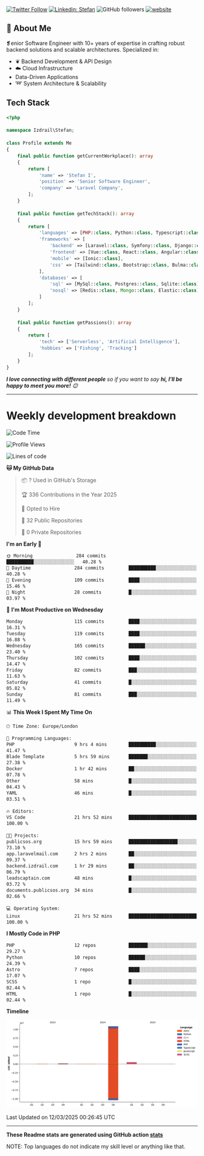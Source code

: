 [![Twitter Follow](https://img.shields.io/twitter/follow/thephpteacher?label=Follow)](https://twitter.com/intent/follow?screen_name=thephpteacher)
[![Linkedin: Stefan](https://img.shields.io/badge/izdrail-blue?style=flat-square&logo=Linkedin&logoColor=white&link=https://www.linkedin.com/in/izdrail/)](https://www.linkedin.com/in/izdrail/)
![GitHub followers](https://img.shields.io/github/followers/izdrail?label=Follow&style=social)
[![website](https://img.shields.io/badge/Website-46a2f1.svg?&style=flat-square&logo=Google-Chrome&logoColor=white&link=https://izdrail.com/)](https://izdrail.com/)

## 🚀 About Me
❡enior Software Engineer with 10+ years of expertise in crafting robust backend solutions and scalable architectures. 
Specialized in:

- ❦ Backend Development & API Design
- ☁️ Cloud Infrastructure
-  Data-Driven Applications
- ➿ System Architecture & Scalability

## Tech Stack

```php
<?php

namespace Izdrail\Stefan;

class Profile extends Me
{
    final public function getCurrentWorkplace(): array
    {
        return [
            'name' => 'Stefan I',
            'position' => 'Senior Software Engineer',
            'company' => 'Laravel Company',
        ];
    }
    
    final public function getTechStack(): array
    {
        return [
            'languages' => [PHP::class, Python::class, Typescript::class],
            'frameworks' => [
                'backend' => [Laravel::class, Symfony::class, Django::class, FastApi::class],
                'frontend' => [Vue::class, React::class, Angular::class],
                'mobile' => [Ionic::class],
                'css' => [Tailwind::class, Bootstrap::class, Bulma::class]
            ],
            'databases' => [
                'sql' => [MySql::class, Postgres::class, Sqlite::class],
                'nosql' => [Redis::class, Mongo::class, Elastic::class]
            ]
        ];
    }

    final public function getPassions(): array
    {
        return [
            'tech' => ['Serverless', 'Artificial Intelligence'],
            'hobbies' => ['Fishing', 'Tracking']
        ];
    }
}
```
 <em><b>I love connecting with different people</b> so if you want to say <b>hi, I'll be happy to meet you more!</b> 😊</em>


---
# Weekly development breakdown
<!--START_SECTION:waka-->
![Code Time](http://img.shields.io/badge/Code%20Time-1%2C142%20hrs%2035%20mins-blue)

![Profile Views](http://img.shields.io/badge/Profile%20Views-10-blue)

![Lines of code](https://img.shields.io/badge/From%20Hello%20World%20I%27ve%20Written-11.7%20million%20lines%20of%20code-blue)

**🐱 My GitHub Data** 

> 📦 ? Used in GitHub's Storage 
 > 
> 🏆 336 Contributions in the Year 2025
 > 
> 💼 Opted to Hire
 > 
> 📜 32 Public Repositories 
 > 
> 🔑 0 Private Repositories 
 > 
**I'm an Early 🐤** 

```text
🌞 Morning                284 commits         ██████████░░░░░░░░░░░░░░░   40.28 % 
🌆 Daytime                284 commits         ██████████░░░░░░░░░░░░░░░   40.28 % 
🌃 Evening                109 commits         ████░░░░░░░░░░░░░░░░░░░░░   15.46 % 
🌙 Night                  28 commits          █░░░░░░░░░░░░░░░░░░░░░░░░   03.97 % 
```
📅 **I'm Most Productive on Wednesday** 

```text
Monday                   115 commits         ████░░░░░░░░░░░░░░░░░░░░░   16.31 % 
Tuesday                  119 commits         ████░░░░░░░░░░░░░░░░░░░░░   16.88 % 
Wednesday                165 commits         ██████░░░░░░░░░░░░░░░░░░░   23.40 % 
Thursday                 102 commits         ████░░░░░░░░░░░░░░░░░░░░░   14.47 % 
Friday                   82 commits          ███░░░░░░░░░░░░░░░░░░░░░░   11.63 % 
Saturday                 41 commits          █░░░░░░░░░░░░░░░░░░░░░░░░   05.82 % 
Sunday                   81 commits          ███░░░░░░░░░░░░░░░░░░░░░░   11.49 % 
```


📊 **This Week I Spent My Time On** 

```text
🕑︎ Time Zone: Europe/London

💬 Programming Languages: 
PHP                      9 hrs 4 mins        ██████████░░░░░░░░░░░░░░░   41.47 % 
Blade Template           5 hrs 59 mins       ███████░░░░░░░░░░░░░░░░░░   27.38 % 
Docker                   1 hr 42 mins        ██░░░░░░░░░░░░░░░░░░░░░░░   07.78 % 
Other                    58 mins             █░░░░░░░░░░░░░░░░░░░░░░░░   04.43 % 
YAML                     46 mins             █░░░░░░░░░░░░░░░░░░░░░░░░   03.51 % 

🔥 Editors: 
VS Code                  21 hrs 52 mins      █████████████████████████   100.00 % 

🐱‍💻 Projects: 
publicsos.org            15 hrs 59 mins      ██████████████████░░░░░░░   73.10 % 
app.laravelmail.com      2 hrs 2 mins        ██░░░░░░░░░░░░░░░░░░░░░░░   09.37 % 
backend.izdrail.com      1 hr 29 mins        ██░░░░░░░░░░░░░░░░░░░░░░░   06.79 % 
leadscaptain.com         48 mins             █░░░░░░░░░░░░░░░░░░░░░░░░   03.72 % 
documents.publicsos.org  34 mins             █░░░░░░░░░░░░░░░░░░░░░░░░   02.66 % 

💻 Operating System: 
Linux                    21 hrs 52 mins      █████████████████████████   100.00 % 
```

**I Mostly Code in PHP** 

```text
PHP                      12 repos            ███████░░░░░░░░░░░░░░░░░░   29.27 % 
Python                   10 repos            ██████░░░░░░░░░░░░░░░░░░░   24.39 % 
Astro                    7 repos             ████░░░░░░░░░░░░░░░░░░░░░   17.07 % 
SCSS                     1 repo              █░░░░░░░░░░░░░░░░░░░░░░░░   02.44 % 
HTML                     1 repo              █░░░░░░░░░░░░░░░░░░░░░░░░   02.44 % 
```



**Timeline**

![Lines of Code chart](https://raw.githubusercontent.com/izdrail/izdrail/master/assets/bar_graph.png)


 Last Updated on 12/03/2025 00:26:45 UTC
<!--END_SECTION:waka-->

---


**These Readme stats are generated using GitHub action [stats](https://github.com/izdrail/stats)**

NOTE: Top languages do not indicate my skill level or anything like that. 
